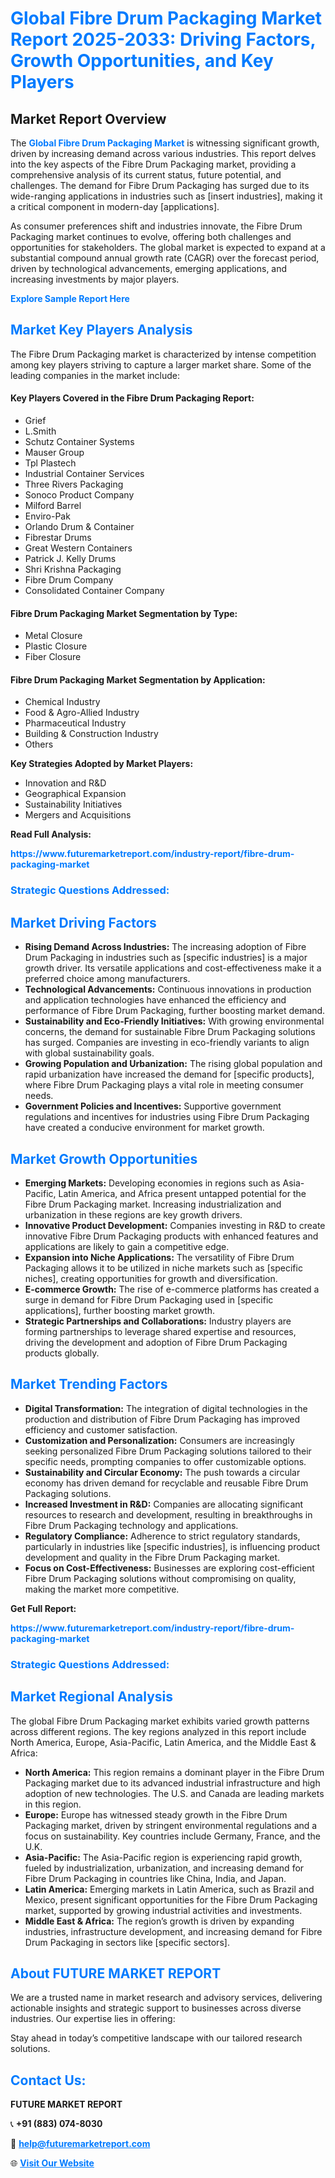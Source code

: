 <h1 style="color: #007BFF;">Global Fibre Drum Packaging Market Report 2025-2033: Driving Factors, Growth Opportunities, and Key Players</h1>

<section id="overview">
<h2>Market Report Overview</h2>
<p>The <a href="https://www.futuremarketreport.com/industry-report/fibre-drum-packaging-market" style="color: #007BFF; text-decoration: none;"><strong>Global Fibre Drum Packaging Market</strong></a> is witnessing significant growth, driven by increasing demand across various industries. This report delves into the key aspects of the Fibre Drum Packaging market, providing a comprehensive analysis of its current status, future potential, and challenges. The demand for Fibre Drum Packaging has surged due to its wide-ranging applications in industries such as [insert industries], making it a critical component in modern-day [applications].</p>
<p>As consumer preferences shift and industries innovate, the Fibre Drum Packaging market continues to evolve, offering both challenges and opportunities for stakeholders. The global market is expected to expand at a substantial compound annual growth rate (CAGR) over the forecast period, driven by technological advancements, emerging applications, and increasing investments by major players.</p>
</section>

<section id="overview">
<p><a href="https://www.futuremarketreport.com/request-sample/reportId=30372" style="color: #007BFF; text-decoration: none;"><strong>Explore Sample Report Here</strong></a></p>
</section>

<section id="key-players">
<h2 style="color: #007BFF;">Market Key Players Analysis</h2>
<p>The Fibre Drum Packaging market is characterized by intense competition among key players striving to capture a larger market share. Some of the leading companies in the market include:</p>
<h4>Key Players Covered in the Fibre Drum Packaging Report:</h4>
<ul><li>Grief</li><li>L.Smith</li><li>Schutz Container Systems</li><li>Mauser Group</li><li>Tpl Plastech</li><li>Industrial Container Services</li><li>Three Rivers Packaging</li><li>Sonoco Product Company</li><li>Milford Barrel</li><li>Enviro-Pak</li><li>Orlando Drum &amp; Container</li><li>Fibrestar Drums</li><li>Great Western Containers</li><li>Patrick J. Kelly Drums</li><li>Shri Krishna Packaging</li><li>Fibre Drum Company</li><li>Consolidated Container Company</li></ul>
<h4>Fibre Drum Packaging Market Segmentation by Type:</h4>
<ul><li>Metal Closure</li><li>Plastic Closure</li><li>Fiber Closure</li></ul>

<h4>Fibre Drum Packaging Market Segmentation by Application:</h4>
<ul><li>Chemical Industry</li><li>Food &amp; Agro-Allied Industry</li><li>Pharmaceutical Industry</li><li>Building &amp; Construction Industry</li><li>Others</li></ul>
<p><strong>Key Strategies Adopted by Market Players:</strong></p>
<ul>
<li>Innovation and R&D</li>
<li>Geographical Expansion</li>
<li>Sustainability Initiatives</li>
<li>Mergers and Acquisitions</li>
</ul>
</section>

<section>
<p><strong>Read Full Analysis: </strong></p><a href="https://www.futuremarketreport.com/industry-report/fibre-drum-packaging-market" style="color: #007BFF; text-decoration: none;"><strong>https://www.futuremarketreport.com/industry-report/fibre-drum-packaging-market</strong></a>
<h3 style="color: #007BFF;">Strategic Questions Addressed:</h3>
</section>

<section id="driving-factors">
<h2 style="color: #007BFF;">Market Driving Factors</h2>
<ul>
<li><strong>Rising Demand Across Industries:</strong> The increasing adoption of Fibre Drum Packaging in industries such as [specific industries] is a major growth driver. Its versatile applications and cost-effectiveness make it a preferred choice among manufacturers.</li>
<li><strong>Technological Advancements:</strong> Continuous innovations in production and application technologies have enhanced the efficiency and performance of Fibre Drum Packaging, further boosting market demand.</li>
<li><strong>Sustainability and Eco-Friendly Initiatives:</strong> With growing environmental concerns, the demand for sustainable Fibre Drum Packaging solutions has surged. Companies are investing in eco-friendly variants to align with global sustainability goals.</li>
<li><strong>Growing Population and Urbanization:</strong> The rising global population and rapid urbanization have increased the demand for [specific products], where Fibre Drum Packaging plays a vital role in meeting consumer needs.</li>
<li><strong>Government Policies and Incentives:</strong> Supportive government regulations and incentives for industries using Fibre Drum Packaging have created a conducive environment for market growth.</li>
</ul>
</section>

<section id="growth-opportunities">
<h2 style="color: #007BFF;">Market Growth Opportunities</h2>
<ul>
<li><strong>Emerging Markets:</strong> Developing economies in regions such as Asia-Pacific, Latin America, and Africa present untapped potential for the Fibre Drum Packaging market. Increasing industrialization and urbanization in these regions are key growth drivers.</li>
<li><strong>Innovative Product Development:</strong> Companies investing in R&D to create innovative Fibre Drum Packaging products with enhanced features and applications are likely to gain a competitive edge.</li>
<li><strong>Expansion into Niche Applications:</strong> The versatility of Fibre Drum Packaging allows it to be utilized in niche markets such as [specific niches], creating opportunities for growth and diversification.</li>
<li><strong>E-commerce Growth:</strong> The rise of e-commerce platforms has created a surge in demand for Fibre Drum Packaging used in [specific applications], further boosting market growth.</li>
<li><strong>Strategic Partnerships and Collaborations:</strong> Industry players are forming partnerships to leverage shared expertise and resources, driving the development and adoption of Fibre Drum Packaging products globally.</li>
</ul>
</section>

<section id="trending-factors">
<h2 style="color: #007BFF;">Market Trending Factors</h2>
<ul>
<li><strong>Digital Transformation:</strong> The integration of digital technologies in the production and distribution of Fibre Drum Packaging has improved efficiency and customer satisfaction.</li>
<li><strong>Customization and Personalization:</strong> Consumers are increasingly seeking personalized Fibre Drum Packaging solutions tailored to their specific needs, prompting companies to offer customizable options.</li>
<li><strong>Sustainability and Circular Economy:</strong> The push towards a circular economy has driven demand for recyclable and reusable Fibre Drum Packaging solutions.</li>
<li><strong>Increased Investment in R&D:</strong> Companies are allocating significant resources to research and development, resulting in breakthroughs in Fibre Drum Packaging technology and applications.</li>
<li><strong>Regulatory Compliance:</strong> Adherence to strict regulatory standards, particularly in industries like [specific industries], is influencing product development and quality in the Fibre Drum Packaging market.</li>
<li><strong>Focus on Cost-Effectiveness:</strong> Businesses are exploring cost-efficient Fibre Drum Packaging solutions without compromising on quality, making the market more competitive.</li>
</ul>
</section>

<section>
<p><strong>Get Full Report: </strong></p><a href="https://www.futuremarketreport.com/industry-report/fibre-drum-packaging-market" style="color: #007BFF; text-decoration: none;"><strong>https://www.futuremarketreport.com/industry-report/fibre-drum-packaging-market</strong></a>
<h3 style="color: #007BFF;">Strategic Questions Addressed:</h3>
</section>


<section id="regional-analysis">
<h2 style="color: #007BFF;">Market Regional Analysis</h2>
<p>The global Fibre Drum Packaging market exhibits varied growth patterns across different regions. The key regions analyzed in this report include North America, Europe, Asia-Pacific, Latin America, and the Middle East & Africa:</p>
<ul>
<li><strong>North America:</strong> This region remains a dominant player in the Fibre Drum Packaging market due to its advanced industrial infrastructure and high adoption of new technologies. The U.S. and Canada are leading markets in this region.</li>
<li><strong>Europe:</strong> Europe has witnessed steady growth in the Fibre Drum Packaging market, driven by stringent environmental regulations and a focus on sustainability. Key countries include Germany, France, and the U.K.</li>
<li><strong>Asia-Pacific:</strong> The Asia-Pacific region is experiencing rapid growth, fueled by industrialization, urbanization, and increasing demand for Fibre Drum Packaging in countries like China, India, and Japan.</li>
<li><strong>Latin America:</strong> Emerging markets in Latin America, such as Brazil and Mexico, present significant opportunities for the Fibre Drum Packaging market, supported by growing industrial activities and investments.</li>
<li><strong>Middle East & Africa:</strong> The region’s growth is driven by expanding industries, infrastructure development, and increasing demand for Fibre Drum Packaging in sectors like [specific sectors].</li>
</ul>
</section>

<footer>
<h2 style="color: #007BFF;">About FUTURE MARKET REPORT</h2>
<p>We are a trusted name in market research and advisory services, delivering actionable insights and strategic support to businesses across diverse industries. Our expertise lies in offering:</p>

<p>Stay ahead in today’s competitive landscape with our tailored research solutions.</p>

<h2 style="color: #007BFF;">Contact Us:</h2>
<p><strong>FUTURE MARKET REPORT</strong></p>
<p>📞 <strong>+91 (883) 074-8030</strong></p>
<p>📧 <strong><a href="mailto:help@futuremarketreport.com" style="color: #007BFF;">help@futuremarketreport.com</a></strong></p>
<p>🌐 <strong><a href="https://www.futuremarketreport.com/" style="color: #007BFF;">Visit Our Website</a></strong></p>
</footer>